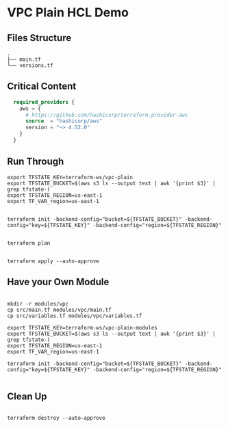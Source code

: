 # VPC Plain HCL Demo

## Files Structure

```shell
.
├── main.tf
└── versions.tf
```

## Critical Content

```terraform
  required_providers {
    aws = {
      # https://github.com/hashicorp/terraform-provider-aws
      source  = "hashicorp/aws"
      version = "~> 4.52.0"
    }
  }
```

## Run Through

``` shell
export TFSTATE_KEY=terraform-ws/vpc-plain
export TFSTATE_BUCKET=$(aws s3 ls --output text | awk '{print $3}' | grep tfstate-)
export TFSTATE_REGION=us-east-1
export TF_VAR_region=us-east-1

```

```shell

terraform init -backend-config="bucket=${TFSTATE_BUCKET}" -backend-config="key=${TFSTATE_KEY}" -backend-config="region=${TFSTATE_REGION}"

```

```shell

terraform plan

```

```shell

terraform apply --auto-approve

```

## Have your Own Module

```shell

mkdir -r modules/vpc
cp src/main.tf modules/vpc/main.tf
cp src/variables.tf modules/vpc/variables.tf

```

```shell
export TFSTATE_KEY=terraform-ws/vpc-plain-modules
export TFSTATE_BUCKET=$(aws s3 ls --output text | awk '{print $3}' | grep tfstate-)
export TFSTATE_REGION=us-east-1
export TF_VAR_region=us-east-1
```

```shell
terraform init -backend-config="bucket=${TFSTATE_BUCKET}" -backend-config="key=${TFSTATE_KEY}" -backend-config="region=${TFSTATE_REGION}"
```

```terraform

```


## Clean Up

```shell

terraform destroy --auto-approve

```
